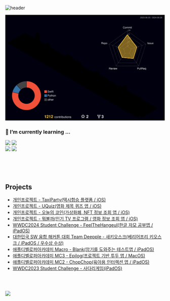 <div align="left">

![header](https://capsule-render.vercel.app/api?type=waving&height=300&color=gradient&text=👋%20Hi!%20I'm%20Greed&reversal=true&animation=twinkling)


![](./profile-3d-contrib/profile-night-rainbow.svg)

<div align=left> 

### 🌱 I’m currently learning ...
<img src="https://img.shields.io/badge/swift-F05138?style=flat&logo=swift&logoColor=white">
<img src="https://img.shields.io/badge/SwiftUI-0D0D0D?style=flat&logo=swift&logoColor=white&color=.blue"/>
  <br>
<img src="https://img.shields.io/badge/github-181717?style=flat&logo=github&logoColor=white">
<img src="https://img.shields.io/badge/git-F05032?style=flat&logo=git&logoColor=white">    
</br> 
 
</div>

<br>
</br>

<br>
</br>

<div align=left>
 
## Projects     

 - <a href="https://github.com/Greeddk/TaxiParty">개인프로젝트 - TaxiParty(택시합승 플랫폼 / iOS)</a>
 - <a href="https://github.com/Greeddk/UQuiz">개인프로젝트 - UQuiz(영화 제목 퀴즈 앱 / iOS)</a>
 - <a href="https://github.com/Greeddk/TodayCoin">개인프로젝트 - 오늘의 코인(가상화폐, NFT 정보 조회 앱 / iOS)</a>
 - <a href="https://github.com/Greeddk/WhattoWatch">개인프로젝트 - 뭐볼까(인기 TV 프로그램 / 영화 정보 조회 앱 / iOS)</a>
 - <a href="https://github.com/Greeddk/WWDC24">WWDC2024 Student Challenge - FeelTheHangeul(한글 자모 공부앱 / iPadOS)</a>
 - <a href="https://github.com/Deepple-ADA/SaE.KIOSK">대한민국 SW 융합 해커톤 대회 Team Deepple - 새키오스크(베리어프리 키오스크 / iPadOS / 우수상 수상)</a>
 - <a href="https://github.com/Greeddk/Blank">애플디벨로퍼아카데미 Macro - Blank(암기를 도와주는 테스트앱 / iPadOS)</a>
 - <a href="https://github.com/Greeddk/MC3-Team11-Naughtya/tree/main">애플디벨로퍼아카데미 MC3 - Epilog(프로젝트 기반 투두 앱 / MacOS)</a>
 - <a href="https://github.com/MC2-Team7">애플디벨로퍼아카데미 MC2 - ChopChop(육아용 인터렉션 앱 / iPadOS)</a>
 - <a href="https://github.com/Greeddk/WWDC2023">WWDC2023 Student Challenge - 사다리게임(iPadOS)</a>
 
 </div>

<br><br>

 <a href="https://github.com/devxb/gitanimals">
  <img src="https://render.gitanimals.org/farms/greeddk"/>
</a>
  
